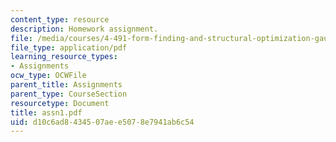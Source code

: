 ```yaml
---
content_type: resource
description: Homework assignment.
file: /media/courses/4-491-form-finding-and-structural-optimization-gaudi-workshop-fall-2004/d10c6ad8434507aee5078e7941ab6c54_assn1.pdf
file_type: application/pdf
learning_resource_types:
- Assignments
ocw_type: OCWFile
parent_title: Assignments
parent_type: CourseSection
resourcetype: Document
title: assn1.pdf
uid: d10c6ad8-4345-07ae-e507-8e7941ab6c54
---
```

